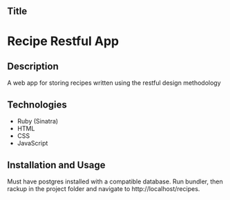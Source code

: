 ## Title
# Recipe Restful App

## Description
A web app for storing recipes written using the restful design methodology

## Technologies
* Ruby (Sinatra)
* HTML
* CSS
* JavaScript

## Installation and Usage
Must have postgres installed with a compatible database.
Run bundler, then rackup in the project folder and navigate to http://localhost/recipes.